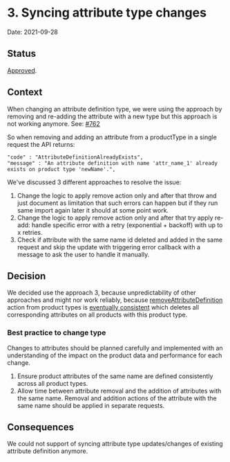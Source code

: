 # 3. Syncing attribute type changes

Date: 2021-09-28

## Status

[Approved](https://github.com/commercetools/commercetools-sync-java/pull/787).

## Context

When changing an attribute definition type, we were using the approach by removing and re-adding the attribute with a new type but this approach is not working anymore. See: [#762](https://github.com/commercetools/commercetools-sync-java/issues/762)

So when removing and adding an attribute from a productType in a single request the API returns:

```
"code" : "AttributeDefinitionAlreadyExists",
"message" : "An attribute definition with name 'attr_name_1' already exists on product type 'newName'.",
```

We've discussed 3 different approaches to resolve the issue:

1. Change the logic to apply remove action only and after that throw and just document as limitation that such errors can happen but if they run same import again later it should at some point work.
2. Change the logic to apply remove action only and after that try apply re-add: handle specific error with a retry (exponential + backoff) with up to x retries.
3. Check if attribute with the same name id deleted and added in the same request and skip the update with triggering error callback with a message to ask the user to handle it manually.

## Decision

We decided use the approach 3, because unpredictability of other approaches and might nor work reliably, because [removeAttributeDefinition](https://docs.commercetools.com/api/projects/productTypes#remove-attributedefinition) action from product types is [eventually consistent](https://docs.commercetools.com/api/general-concepts#eventual-consistency) which deletes all corresponding attributes on all products with this product type.

### Best practice to change type

Changes to attributes should be planned carefully and implemented with an understanding of the impact on the product data and performance for each change.

1. Ensure product attributes of the same name are defined consistently across all product types.
2. Allow time between attribute removal and the addition of attributes with the same name. Removal and addition actions of the attribute with the same name should be applied in separate requests.

## Consequences

We could not support of syncing attribute type updates/changes of existing attribute definition anymore.
